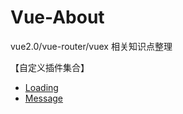 # Vue-About
vue2.0/vue-router/vuex 相关知识点整理

【自定义插件集合】
+ [Loading](./Loading)
+ [Message](./Message)
